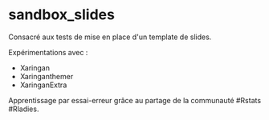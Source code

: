# sandbox_slides
Consacré aux tests de mise en place d'un template de slides.

Expérimentations avec :
- Xaringan
- Xaringanthemer
- XaringanExtra

Apprentissage par essai-erreur grâce au partage de la communauté #Rstats #Rladies.
